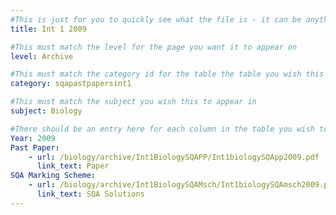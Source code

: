```yaml
---
#This is just for you to quickly see what the file is - it can be anything you want
title: Int 1 2009

#This must match the level for the page you want it to appear on
level: Archive

#This must match the category id for the table the table you wish this to appear in
category: sqapastpapersint1

#This must match the subject you wish this to appear in
subject: Biology

#There should be an entry here for each column in the table you wish to populate:
Year: 2009
Past Paper:
    - url: /biology/archive/Int1BiologySQAPP/Int1biologySQApp2009.pdf
      link_text: Paper
SQA Marking Scheme:
    - url: /biology/archive/Int1BiologySQAMsch/Int1biologySQAmsch2009.pdf
      link_text: SQA Solutions
---
```


